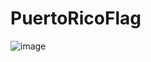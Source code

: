 # PuertoRicoFlag

![image](https://github.com/AyanPR/PuertoRicoFlag/assets/97798873/894e0ba6-34d4-471a-8088-0651b5dc3c0c)
